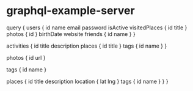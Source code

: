 # graphql-example-server

query {
  users {
    id
    name
    email
    password
    isActive
    visitedPlaces {
      id
      title
    }
    photos {
      id
    }
    birthDate
    website
    friends {
      id
      name
    }
  }

  activities {
    id
    title
    description
    places {
      id
      title
    }
    tags {
      id
      name
    }
  }

  photos {
    id
    url
  }

  tags {
    id
    name
  }

  places {
    id
    title
    description
    location {
      lat
      lng
    }
    tags {
      id
      name
    }
  }
}